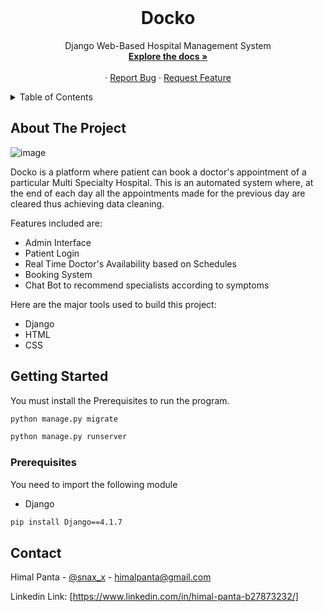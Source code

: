 <br />
<div align="center">
 
  <h1 align="center">Docko</h1>

  <p align="center">
    Django Web-Based Hospital Management System
    <br />
    <a href="https://github.com/5nax/Envision-AI"><strong>Explore the docs »</strong></a>
    <br />
    <br />
    ·
    <a href="https://github.com/5nax/Envision-AI/issues">Report Bug</a>
    ·
    <a href="https://github.com/5nax/Envision-AI/issues">Request Feature</a>
  </p>
</div>

<details>
  <summary>Table of Contents</summary>
  <ol>
    <li>
      <a href="#about-the-project">About The Project</a>
      <ul>
        <li><a href="#built-with">Built With</a></li>
      </ul>
    </li>
    <li>
      <a href="#getting-started">Getting Started</a>
      <ul>
        <li><a href="#prerequisites">Prerequisites</a></li>
      </ul>
    </li>
    <li><a href="#contact">Contact</a></li>
  </ol>
</details>

## About The Project

![image](https://user-images.githubusercontent.com/97379931/229273900-3c3f285d-eb4d-47cf-bf43-b2e7a6cf83f0.png)


Docko is a platform where patient can book a doctor's appointment of a particular Multi Specialty Hospital. This is an automated system where, at the end of each day all the appointments made for the previous day are cleared thus achieving data cleaning.


Features included are:
* Admin Interface
* Patient Login
* Real Time Doctor's Availability based on Schedules
* Booking System
* Chat Bot to recommend specialists according to symptoms


Here are the major tools used to build this project:

* Django
* HTML
* CSS



## Getting Started

You must install the Prerequisites to run the program.
```sh
python manage.py migrate
```
```sh
python manage.py runserver
```

### Prerequisites

You need to import the following module

* Django
```sh
pip install Django==4.1.7
```

<!-- CONTACT -->
## Contact

Himal Panta - [@snax_x](https://www.instagram.com/snax_smh/) - himalpanta@gmail.com

Linkedin Link: [https://www.linkedin.com/in/himal-panta-b27873232/]


<!-- MARKDOWN LINKS & IMAGES -->
<!-- https://www.markdownguide.org/basic-syntax/#reference-style-links -->
[contributors-shield]: https://img.shields.io/github/contributors/othneildrew/Best-README-Template.svg?style=for-the-badge

[forks-shield]: https://img.shields.io/github/forks/othneildrew/Best-README-Template.svg?style=for-the-badge

[stars-shield]: https://img.shields.io/github/stars/othneildrew/Best-README-Template.svg?style=for-the-badge

[issues-shield]: https://img.shields.io/github/issues/othneildrew/Best-README-Template.svg?style=for-the-badge

[linkedin-shield]: https://img.shields.io/badge/-LinkedIn-black.svg?style=for-the-badge&logo=linkedin&colorB=555
